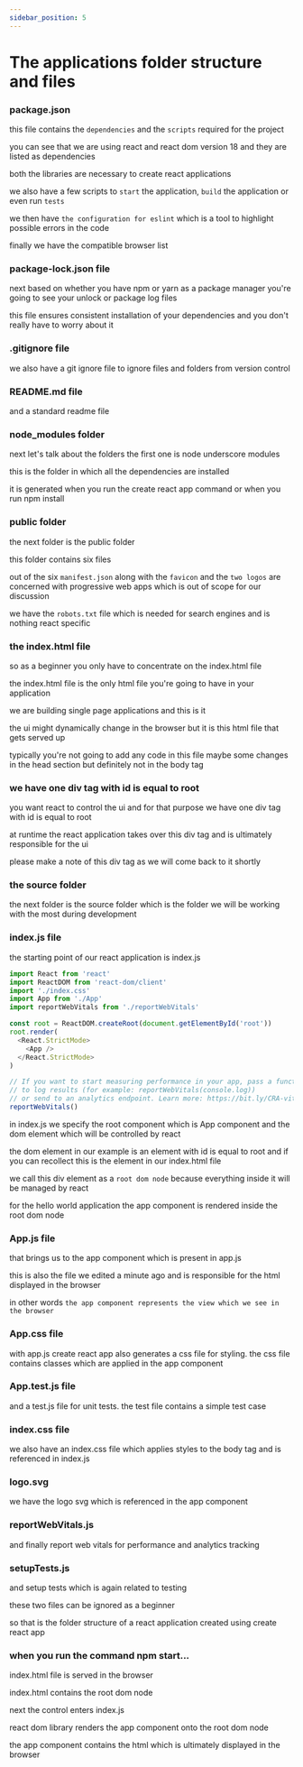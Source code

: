 ```yaml
---
sidebar_position: 5
---
```


# The applications folder structure and files

### package.json

  this file contains the `dependencies` and the `scripts` required for the project

  you can see that we are using react and react dom version 18 and they are listed as dependencies

  both the libraries are necessary to create react applications

  we also have a few scripts to `start` the application, `build` the application or even run `tests`

  we then have `the configuration for eslint` which is a tool to highlight possible errors in the code

  finally we have the compatible browser list

### package-lock.json file

  next based on whether you have npm or yarn as a package manager you're going to see your unlock or package log files

  this file ensures consistent installation of your dependencies and you don't really have to worry about it

### .gitignore file

  we also have a git ignore file to ignore files and folders from version control

### README.md file

  and a standard readme file

### node_modules folder

  next let's talk about the folders the first one is node underscore modules

  this is the folder in which all the dependencies are installed

  it is generated when you run the create react app command or when you run npm install

### public folder

  the next folder is the public folder

  this folder contains six files

  out of the six `manifest.json` along with the `favicon` and the `two logos` are concerned with progressive web apps which is out of scope for our discussion

  we have the `robots.txt` file which is needed for search engines and is nothing react specific

### the index.html file

  so as a beginner you only have to concentrate on the index.html file

  the index.html file is the only html file you're going to have in your application

  we are building single page applications and this is it

  the ui might dynamically change in the browser but it is this html file that gets served up

  typically you're not going to add any code in this file maybe some changes in the head section but definitely not in the body tag

### we have one div tag with id is equal to root

  you want react to control the ui and for that purpose we have one div tag with id is equal to root

  at runtime the react application takes over this div tag and is ultimately responsible for the ui

  please make a note of this div tag as we will come back to it shortly

### the source folder

  the next folder is the source folder which is the folder we will be working with the most during development

### index.js file

  the starting point of our react application is index.js

  ```js
  import React from 'react'
  import ReactDOM from 'react-dom/client'
  import './index.css'
  import App from './App'
  import reportWebVitals from './reportWebVitals'

  const root = ReactDOM.createRoot(document.getElementById('root'))
  root.render(
    <React.StrictMode>
      <App />
    </React.StrictMode>
  )

  // If you want to start measuring performance in your app, pass a function
  // to log results (for example: reportWebVitals(console.log))
  // or send to an analytics endpoint. Learn more: https://bit.ly/CRA-vitals
  reportWebVitals()
  ```

  in index.js we specify the root component which is App component and the dom element which will be controlled by react

  the dom element in our example is an element with id is equal to root and if you can recollect this is the element in our index.html file

  we call this div element as a `root dom node` because everything inside it will be managed by react

  for the hello world application the app component is rendered inside the root dom node

### App.js file

  that brings us to the app component which is present in app.js

  this is also the file we edited a minute ago and is responsible for the html displayed in the browser

  in other words `the app component represents the view which we see in the browser`

### App.css file

  with app.js create react app also generates a css file for styling. the css file contains classes which are applied in the app component

### App.test.js file

  and a test.js file for unit tests. the test file contains a simple test case

### index.css file

  we also have an index.css file which applies styles to the body tag and is referenced in index.js

### logo.svg

  we have the logo svg which is referenced in the app component

### reportWebVitals.js

  and finally report web vitals for performance and analytics tracking

### setupTests.js

  and setup tests which is again related to testing

  these two files can be ignored as a beginner

  so that is the folder structure of a react application created using create
  react app

### when you run the command npm start...

  index.html file is served in the browser

  index.html contains the root dom node

  next the control enters index.js

  react dom library renders the app component onto the root dom node

  the app component contains the html which is ultimately displayed in the
  browser
